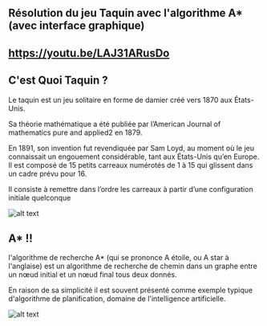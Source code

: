 ## Résolution du jeu Taquin avec l'algorithme A* (avec interface graphique)

## https://youtu.be/LAJ31ARusDo

## C'est Quoi Taquin ?

Le taquin est un jeu solitaire en forme de damier créé vers 1870 aux États-Unis. 

Sa théorie mathématique a été publiée par l’American Journal of mathematics pure and applied2 en 1879. 

En 1891, son invention fut revendiquée par Sam Loyd, au moment où le jeu connaissait un engouement considérable, tant aux États-Unis qu’en Europe. Il est composé de 15 petits carreaux numérotés de 1 à 15 qui glissent dans un cadre prévu pour 16. 

Il consiste à remettre dans l’ordre les carreaux à partir d’une configuration initiale quelconque

![alt text](https://imgur.com/ioeosjT.png)

## A* !!

l'algorithme de recherche A* (qui se prononce A étoile, ou A star à l'anglaise) est un algorithme de recherche de chemin dans un graphe entre un nœud initial et un nœud final tous deux donnés. 

En raison de sa simplicité il est souvent présenté comme exemple typique d'algorithme de planification, domaine de l'intelligence artificielle.

![alt text](https://imgur.com/NBP4G6A.png)

